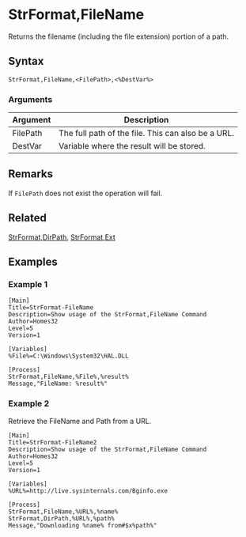 # StrFormat,FileName

Returns the filename (including the file extension) portion of a path.

## Syntax

```pebakery
StrFormat,FileName,<FilePath>,<%DestVar%>
```

### Arguments

| Argument | Description |
| --- | --- |
| FilePath | The full path of the file. This can also be a URL. |
| DestVar | Variable where the result will be stored. |

## Remarks

If `FilePath` does not exist the operation will fail.

## Related

[StrFormat,DirPath](./DirPath.md), [StrFormat,Ext](./Ext.md)

## Examples

### Example 1

```pebakery
[Main]
Title=StrFormat-FileName
Description=Show usage of the StrFormat,FileName Command
Author=Homes32
Level=5
Version=1

[Variables]
%File%=C:\Windows\System32\HAL.DLL

[Process]
StrFormat,FileName,%File%,%result%
Message,"FileName: %result%"
```

### Example 2

Retrieve the FileName and Path from a URL.

```pebakery
[Main]
Title=StrFormat-FileName2
Description=Show usage of the StrFormat,FileName Command
Author=Homes32
Level=5
Version=1

[Variables]
%URL%=http://live.sysinternals.com/Bginfo.exe

[Process]
StrFormat,FileName,%URL%,%name%
StrFormat,DirPath,%URL%,%path%
Message,"Downloading %name% from#$x%path%"
```